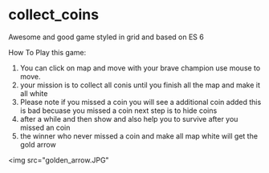 # collect_coins
Awesome and good game styled in grid and based on ES 6 


How To Play this game:
1. You can click on map and move with your  brave champion use mouse to move.
2. your mission is to collect all conis until you finish all the map and make it all white
3. Please note if you missed a coin you will see a additional coin added this is bad becuase you missed a coin next step is to hide coins
4. after a while and then show and also help you to survive after you missed an coin 
5. the winner who never missed a coin and make all map white will get the gold arrow

<img src="golden_arrow.JPG"
